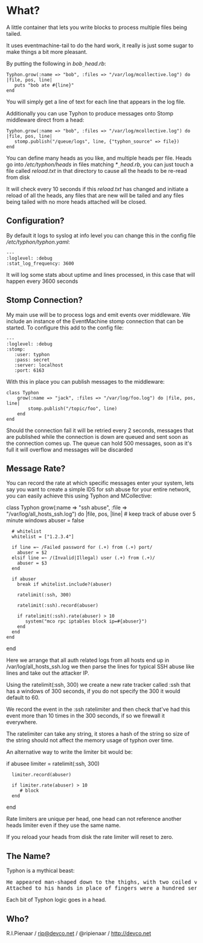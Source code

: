 What?
=====

A little container that lets you write blocks to process multiple files being tailed.

It uses eventmachine-tail to do the hard work, it really is just some sugar to make
things a bit more pleasant.

By putting the following in _bob`_`head.rb_:

    Typhon.grow(:name => "bob", :files => "/var/log/mcollective.log") do |file, pos, line|
       puts "bob ate #{line}"
    end

You will simply get a line of text for each line that appears in the log file.

Additionally you can use Typhon to produce messages onto Stomp middleware direct from
a head:

    Typhon.grow(:name => "bob", :files => "/var/log/mcollective.log") do |file, pos, line|
       stomp.publish("/queue/logs", line, {"typhon_source" => file})
    end

You can define many heads as you like, and multiple heads per file.  Heads go into
_/etc/typhon/heads_ in files matching _*`_`head.rb_, you can just touch a file called
_reload.txt_ in that directory to cause all the heads to be re-read from disk

It will check every 10 seconds if this _reload.txt_ has changed and initiate a reload
of all the heads, any files that are new will be tailed and any files being tailed with
no more heads attached will be closed.

Configuration?
--------------

By default it logs to syslog at info level you can change this in the config file
_/etc/typhon/typhon.yaml_:

    ---
    :loglevel: :debug
    :stat_log_frequency: 3600

It will log some stats about uptime and lines processed, in this case that will happen
every 3600 seconds

Stomp Connection?
-----------------

My main use will be to process logs and emit events over middleware.  We include an
instance of the EventMachine stomp connection that can be started.  To configure this
add to the config file:

    ---
    :loglevel: :debug
    :stomp:
       :user: typhon
       :pass: secret
       :server: localhost
       :port: 6163

With this in place you can publish messages to the middleware:

    class Typhon
        grow(:name => "jack", :files => "/var/log/foo.log") do |file, pos, line|
            stomp.publish("/topic/foo", line)
        end
    end

Should the connection fail it will be retried every 2 seconds, messages that are
published while the connection is down are queued and sent soon as the connection
comes up.  The queue can hold 500 messages, soon as it's full it will overflow and
messages will be discarded

Message Rate?
-------------

You can record the rate at which specific messages enter your system, lets say you want
to create a simple IDS for ssh abuse for your entire network, you can easily achieve this
using Typhon and MCollective:

  class Typhon
    grow(:name => "ssh abuse", :file => "/var/log/all_hosts_ssh.log") do |file, pos, |line|
      # keep track of abuse over 5 minute windows
      abuser = false

      # whitelist
      whitelist = ["1.2.3.4"]

      if line =~ /Failed password for (.+) from (.+) port/
        abuser = $2
      elsif line =~ /(Invalid|Illegal) user (.+) from (.+)/
        abuser = $3
      end

      if abuser
        break if whitelist.include?(abuser)

        ratelimit(:ssh, 300)

        ratelimit(:ssh).record(abuser)

        if ratelimit(:ssh).rate(abuser) > 10
           system("mco rpc iptables block ip=#{abuser}")
        end
      end
    end
  end

Here we arrange that all auth related logs from all hosts end up in /var/log/all_hosts_ssh.log
we then parse the lines for typical SSH abuse like lines and take out the attacker IP.

Using the ratelimit(:ssh, 300) we create a new rate tracker called :ssh that has a windows of 300
seconds, if you do not specify the 300 it would default to 60.

We record the event in the :ssh ratelimiter and then check that've had this event more than 10
times in the 300 seconds, if so we firewall it everywhere.

The ratelimiter can take any string, it stores a hash of the string so size of the string should not
affect the memory usage of typhon over time.

An alternative way to write the limiter bit would be:

   if abusee
      limiter = ratelimit(:ssh, 300)

      limiter.record(abuser)

      if limiter.rate(abuser) > 10
         # block
      end
   end

Rate limiters are unique per head, one head can not reference another heads limiter even if they
use the same name.

If you reload your heads from disk the rate limiter will reset to zero.

The Name?
---------
Typhon is a mythical beast:

<pre>
He appeared man-shaped down to the thighs, with two coiled vipers in place of legs.
Attached to his hands in place of fingers were a hundred serpent heads, fifty per hand.
</pre>

Each bit of Typhon logic goes in a head.

Who?
----

R.I.Pienaar / rip@devco.net / @ripienaar / http://devco.net
